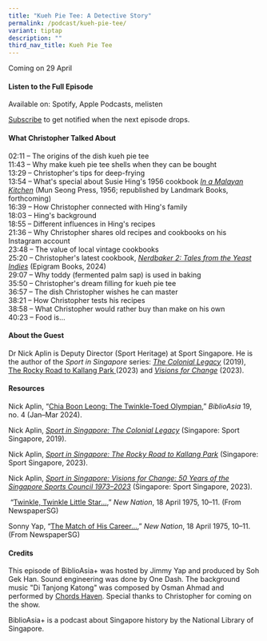 ```yaml
---
title: "Kueh Pie Tee: A Detective Story"
permalink: /podcast/kueh-pie-tee/
variant: tiptap
description: ""
third_nav_title: Kueh Pie Tee
---
```

<p>Coming on 29 April</p>
<p></p>
<h4><strong>Listen to the Full Episode</strong></h4>
<p>Available on: Spotify, Apple Podcasts, melisten</p>
<p><a href="https://open.spotify.com/show/66PYiIthr1KqQhJ82XH4DN" rel="noopener noreferrer nofollow" target="_blank"><u>Subscribe</u></a> to
get notified when the next episode drops.</p>
<p></p>
<h4><strong>What Christopher Talked About</strong></h4>
<p>02:11 – The origins of the dish kueh pie tee
<br>11:43 – Why make kueh pie tee shells when they can be bought
<br>13:29 – Christopher's tips for deep-frying
<br>13:54 – What's special about Susie Hing's 1956 cookbook <em><a href="https://eservice.nlb.gov.sg/redir/itemdetails?bid=4078437" rel="noopener noreferrer nofollow" target="_blank">In a Malayan Kitchen</a> </em>(Mun
Seong Press, 1956; republished by Landmark Books, forthcoming)
<br>16:39 – How Christopher connected with Hing's family
<br>18:03 – Hing's background
<br>18:55 – Different influences in Hing's recipes
<br>21:36 – Why Christopher shares old recipes and cookbooks on his Instagram
account
<br>23:48 – The value of local vintage cookbooks
<br>25:20 – Christopher's latest cookbook, <em><a href="https://eservice.nlb.gov.sg/redir/itemdetails?bid=206134361" rel="noopener noreferrer nofollow" target="_blank">Nerdbaker 2: Tales from the Yeast Indies</a> </em>(Epigram
Books, 2024)
<br>29:07 – Why toddy (fermented palm sap) is used in baking
<br>35:50 – Christopher's dream filling for kueh pie tee
<br>36:57 – The dish Christopher wishes he can master
<br>38:21 – How Christopher tests his recipes
<br>38:58 – What Christopher would rather buy than make on his own
<br>40:23 – Food is...</p>
<p></p>
<h4><strong>About the Guest</strong></h4>
<p>Dr Nick Aplin is Deputy Director (Sport Heritage) at Sport Singapore.
He is the author of the <em>Sport in Singapore</em> series:<em> <a href="https://eservice.nlb.gov.sg/redir/itemdetails?bid=203990042" rel="noopener noreferrer nofollow" target="_blank"><u>The Colonial Legacy</u></a> </em>(2019),
<a href="https://eservice.nlb.gov.sg/redir/itemdetails?bid=206068467" rel="noopener noreferrer nofollow" target="_blank"><u>The Rocky Road to Kallang Park</u> 
</a>(2023) and <em><a href="https://eservice.nlb.gov.sg/redir/itemdetails?bid=300007221" rel="noopener noreferrer nofollow" target="_blank"><u>Visions for Change</u></a> </em>(2023).</p>
<p></p>
<h4><strong>Resources</strong></h4>
<p>Nick Aplin, “<a href="https://biblioasia.nlb.gov.sg/vol-19/issue-4/jan-mar-2024/chia-boon-leong-football-soccer/" rel="noopener noreferrer nofollow" target="_blank"><u>Chia Boon Leong: The Twinkle-Toed Olympian</u></a>,” <em>BiblioAsia </em>19,
no. 4 (Jan–Mar 2024).</p>
<p>Nick Aplin, <em><a href="https://eservice.nlb.gov.sg/redir/itemdetails?bid=203990042" rel="noopener noreferrer nofollow" target="_blank"><u>Sport in Singapore: The Colonial Legacy</u></a></em> (Singapore:
Sport Singapore, 2019).</p>
<p>Nick Aplin, <em><a href="https://eservice.nlb.gov.sg/redir/itemdetails?bid=206068467" rel="noopener noreferrer nofollow" target="_blank"><u>Sport in Singapore: The Rocky Road to Kallang Park</u></a></em> (Singapore:
Sport Singapore, 2023).</p>
<p>Nick Aplin, <em><a href="https://eservice.nlb.gov.sg/redir/itemdetails?bid=300007221" rel="noopener noreferrer nofollow" target="_blank"><u>Sport in Singapore: Visions for Change: 50 Years of the Singapore Sports Council 1973–2023</u></a></em> (Singapore:
Sport Singapore, 2023).</p>
<p>&nbsp;“<a href="https://eresources.nlb.gov.sg/newspapers/digitised/article/newnation19750418-1.2.20.1.1" rel="noopener noreferrer nofollow" target="_blank"><u>Twinkle, Twinkle Little Star…</u></a>,”&nbsp;<em>New Nation</em>,
18 April 1975, 10–11. (From NewspaperSG)&nbsp;</p>
<p>Sonny Yap, “<a href="https://eresources.nlb.gov.sg/newspapers/digitised/article/newnation19750418-1.2.20.1.3" rel="noopener noreferrer nofollow" target="_blank"><u>The Match of His Career…</u></a>,”&nbsp;<em>New Nation</em>,
18 April 1975, 10–11. (From NewspaperSG)&nbsp;</p>
<p></p>
<h4><strong>Credits</strong></h4>
<p>This episode of BiblioAsia+ was hosted by Jimmy Yap and produced by Soh
Gek Han. Sound engineering was done by One Dash. The background music "Di
Tanjong Katong" was composed by Osman Ahmad and performed by <a href="https://www.youtube.com/watch?v=uA2v7ka5TAI" rel="noopener noreferrer nofollow" target="_blank"><u>Chords Haven</u></a>.
Special thanks to Christopher for coming on the show.</p>
<p>BiblioAsia+ is a podcast about Singapore history by the National Library
of Singapore.</p>
<p><a href="https://nlb-ba-staging.netlify.app/podcast/singapores-first-boxing-superstar-tan-tang-kee/transcript/" class="is-half is-left is-full-height" rel="noopener noreferrer nofollow" target="_blank"><br></a>
</p>
<p></p>